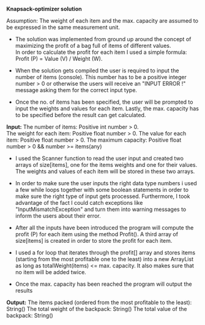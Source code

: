 **Knapsack-optimizer solution**

Assumption: The weight of each item and the max. capacity are assumed to be expressed in the same measurement unit.


* The solution was implemented from ground up around the concept of maximizing the profit of a bag full of items of different values.  
In order to calculate the profit for each item I used a simple formula: Profit (P) = Value (V) / Weight (W).

* When the solution gets compiled the user is required to input the number of items (console). This number has to be a positive integer number > 0 or otherwise the users
will receive an "INPUT ERROR !" message asking them for the correct input type.
 
* Once the no. of items has been specified, the user will be prompted to input the weights and values for each item. 
Lastly, the max. capacity has to be specified before the result can get calculated.  

**Input:**
The number of items: Positive int number > 0.   
The weight for each item: Positive float number > 0.
The value for each item: Positive float number > 0.
The maximum capacity: Positive float number > 0 && number >= items(any)

* I used the Scanner function to read the user input and created two arrays of size[items], one for the items weights and one for their values. The weights and values of each item
will be stored in these two arrays.

* In order to make sure the user inputs the right data type numbers i used a few while loops together with some boolean statements 
in order to make sure the right type of input gets processed. Furthermore, I took advantage of the fact I could catch exceptions like
"InputMismatchException" and turn them into warning messages to inform the users about their error.

* After all the inputs have been introduced the program will compute the profit (P) for each item using the method Profit(). A third array of size[items] is created in order 
to store the profit for each item.

* I used a for loop that iterates through the profit[] array and stores items (starting from the most profitable one to the least) 
into a new ArrayList<String> as long as totalWeight(items) <= max. capacity. It also makes sure that no item will be added twice.

* Once the max. capacity has been reached the program will output the results

**Output:**
The items packed (ordered from the most profitable to the least): String()
The total weight of the backpack: String()
The total value of the backpack: String()



 

